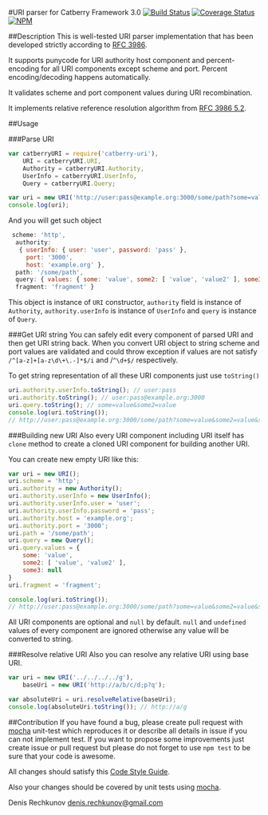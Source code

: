 #URI parser for Catberry Framework 3.0 [![Build Status](https://travis-ci.org/catberry/catberry-uri.png?branch=master)](https://travis-ci.org/catberry/catberry-uri) [![Coverage Status](https://coveralls.io/repos/catberry/catberry-uri/badge.png)](https://coveralls.io/r/catberry/catberry-uri)
[![NPM](https://nodei.co/npm/catberry-uri.png)](https://nodei.co/npm/catberry-uri/)

##Description
This is well-tested URI parser implementation that has been developed strictly
according to [RFC 3986](https://tools.ietf.org/html/rfc3986).

It supports punycode for URI authority host component and percent-encoding for
all URI components except scheme and port. Percent encoding/decoding
happens automatically.

It validates scheme and port component values during URI recombination.

It implements relative reference resolution algorithm from
[RFC 3986 5.2](https://tools.ietf.org/html/rfc3986#section-5.2).

##Usage

###Parse URI
```javascript
var catberryURI = require('catberry-uri'),
	URI = catberryURI.URI,
	Authority = catberryURI.Authority,
	UserInfo = catberryURI.UserInfo,
	Query = catberryURI.Query;

var uri = new URI('http://user:pass@example.org:3000/some/path?some=value&some2=value&some2=value2&some3#fragment');
console.log(uri);
```
And you will get such object
```javascript
 scheme: 'http',
  authority:
   { userInfo: { user: 'user', password: 'pass' },
     port: '3000',
     host: 'example.org' },
  path: '/some/path',
  query: { values: { some: 'value', some2: [ 'value', 'value2' ], some3: null } },
  fragment: 'fragment' }
```
This object is instance of `URI` constructor, `authority` field is instance
of `Authority`, `authority.userInfo` is instance of `UserInfo` and `query` is
instance of `Query`.

###Get URI string
You can safely edit every component of parsed URI and then get URI string back.
When you convert URI object to string scheme and port values are validated and
could throw exception if values are not satisfy `/^[a-z]+[a-z\d\+\.-]*$/i` and
/`^\d+$/` respectively.

To get string representation of all these URI components just use `toString()`
```javascript
uri.authority.userInfo.toString(); // user:pass
uri.authority.toString(); // user:pass@example.org:3000
uri.query.toString(); // some=value&some2=value
console.log(uri.toString());
// http://user:pass@example.org:3000/some/path?some=value&some2=value&some2=value2&some3#fragment
```

###Building new URI
Also every URI component including URI itself has `clone` method to create
a cloned URI component for building another URI.

You can create new empty URI like this:
```javascript
var uri = new URI();
uri.scheme = 'http';
uri.authority = new Authority();
uri.authority.userInfo = new UserInfo();
uri.authority.userInfo.user = 'user';
uri.authority.userInfo.password = 'pass';
uri.authority.host = 'example.org';
uri.authority.port = '3000';
uri.path = '/some/path';
uri.query = new Query();
uri.query.values = {
	some: 'value',
	some2: [ 'value', 'value2' ],
	some3: null
}
uri.fragment = 'fragment';

console.log(uri.toString());
// http://user:pass@example.org:3000/some/path?some=value&some2=value&some2=value2&some3#fragment
```
All URI components are optional and `null` by default.
`null` and `undefined` values of every component are ignored otherwise any value
will be converted to string.

###Resolve relative URI
Also you can resolve any relative URI using base URI.
```javascript
var uri = new URI('../../../../g'),
	baseUri = new URI('http://a/b/c/d;p?q');

var absoluteUri = uri.resolveRelative(baseUri);
console.log(absoluteUri.toString()); // http://a/g
```

##Contribution
If you have found a bug, please create pull request with [mocha](https://www.npmjs.org/package/mocha) 
unit-test which reproduces it or describe all details in issue if you can not 
implement test. If you want to propose some improvements just create issue or 
pull request but please do not forget to use `npm test` to be sure that your 
code is awesome.

All changes should satisfy this [Code Style Guide](https://github.com/catberry/catberry/blob/master/docs/code-style-guide.md).

Also your changes should be covered by unit tests using [mocha](https://www.npmjs.org/package/mocha).

Denis Rechkunov <denis.rechkunov@gmail.com>